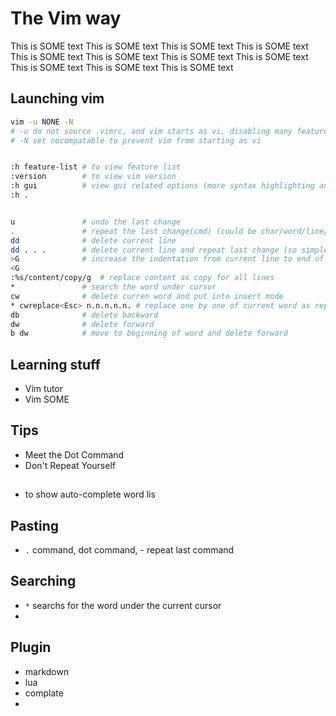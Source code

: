 # The Vim way

This is SOME text
This is SOME text
This is SOME text
This is SOME text
This is SOME text
This is SOME text
This is SOME text
This is SOME text
This is SOME text
This is SOME text
This is SOME text



## Launching vim

```bash
vim -u NONE -N
# -u do not source .vimrc, and vim starts as vi, disabling many features
# -N set nocompatable to prevent vim from starting as vi


:h feature-list # to view feature list
:version        # to view vim version
:h gui          # view gui related options (more syntax highlighting and fonts)
:h .


u               # undo the last change
.               # repeat the last change(cmd) (could be char/word/line/file), replay last keystroke
dd              # delete current line
dd . . .        # delete current line and repeat last change (so simple)...
>G              # increase the indentation from current line to end of file
<G
:%s/content/copy/g  # replace content as copy for all lines
*               # search the word under cursor
cw              # delete curren word and put into insert mode
* cwreplace<Esc> n.n.n.n.n. # replace one by one of current word as replace
db              # delete backward
dw              # delete forward
b dw            # move to beginning of word and delete forward
```

## Learning stuff

* Vim tutor
* Vim SOME


## Tips

* Meet the Dot Command
* Don't Repeat Yourself

## 

* <C-n> to show auto-complete word lis


## Pasting

* `.` command, dot command, - repeat last command


## Searching

* `*` searchs for the word under the current cursor
* 


## Plugin

* markdown
* lua
* complate
* 